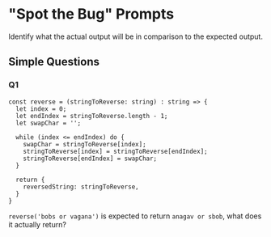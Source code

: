 # "Spot the Bug" Prompts

Identify what the actual output will be in comparison to the expected output.

## Simple Questions
### Q1
```
const reverse = (stringToReverse: string) : string => {
  let index = 0;
  let endIndex = stringToReverse.length - 1;
  let swapChar = '';
  
  while (index <= endIndex) do {
    swapChar = stringToReverse[index];
    stringToReverse[index] = stringToReverse[endIndex];
    stringToReverse[endIndex] = swapChar;
  }

  return {
    reversedString: stringToReverse,
  }
}
```

`reverse('bobs or vagana')` is expected to return `anagav or sbob`, what does it actually return?
